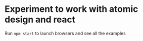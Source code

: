 # Experiment to work with atomic design and react

Run `npm start` to launch browsers and see all the examples 